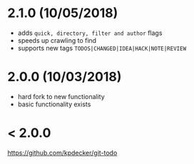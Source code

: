 # 2.1.0 (10/05/2018)

- adds `quick, directory, filter and author` flags
- speeds up crawling to find
- supports new tags `TODOS|CHANGED|IDEA|HACK|NOTE|REVIEW`

# 2.0.0 (10/03/2018)

- hard fork to new functionality
- basic functionality exists

# < 2.0.0

https://github.com/kpdecker/git-todo
